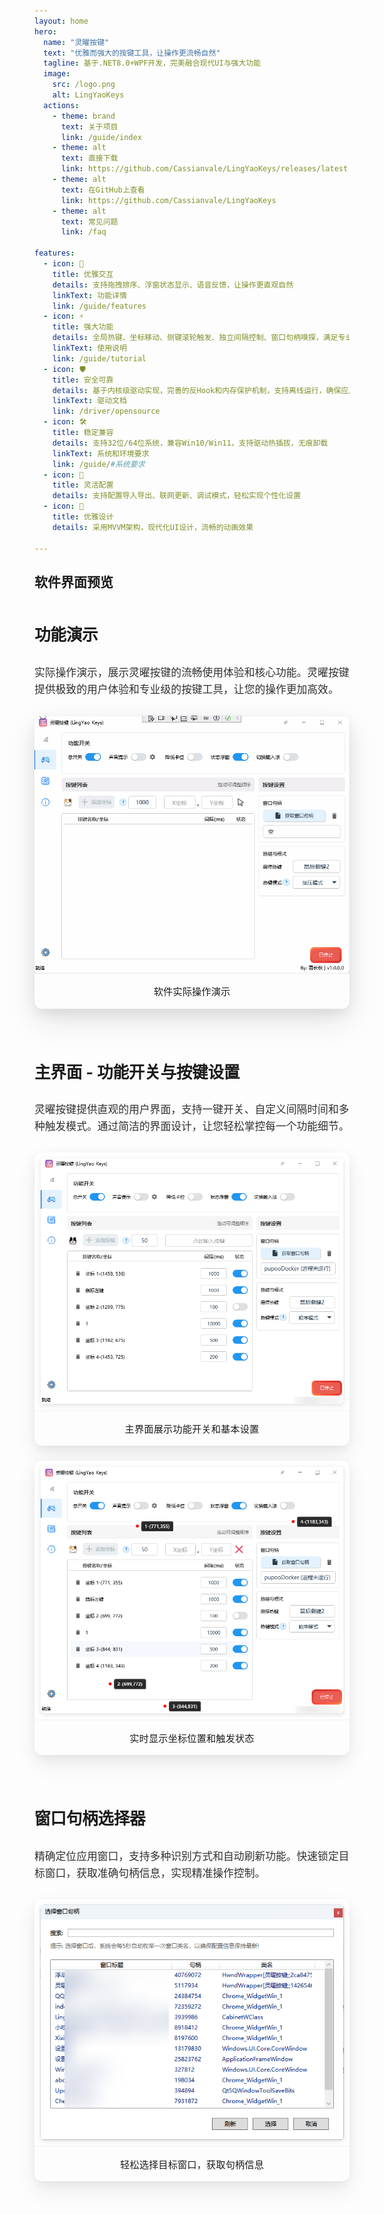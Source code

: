 ```yaml
---
layout: home
hero:
  name: "灵曜按键"
  text: "优雅而强大的按键工具，让操作更流畅自然"
  tagline: 基于.NET8.0+WPF开发，完美融合现代UI与强大功能
  image:
    src: /logo.png
    alt: LingYaoKeys
  actions:
    - theme: brand
      text: 关于项目
      link: /guide/index
    - theme: alt
      text: 直接下载
      link: https://github.com/Cassianvale/LingYaoKeys/releases/latest
    - theme: alt
      text: 在GitHub上查看
      link: https://github.com/Cassianvale/LingYaoKeys
    - theme: alt
      text: 常见问题
      link: /faq

features:
  - icon: 🎯
    title: 优雅交互
    details: 支持拖拽排序、浮窗状态显示、语音反馈，让操作更直观自然
    linkText: 功能详情
    link: /guide/features
  - icon: ⚡
    title: 强大功能
    details: 全局热键、坐标移动、侧键滚轮触发、独立间隔控制、窗口句柄嗅探，满足专业需求
    linkText: 使用说明
    link: /guide/tutorial
  - icon: 🛡
    title: 安全可靠
    details: 基于内核级驱动实现，完善的反Hook和内存保护机制，支持离线运行，确保应用稳定安全，开放驱动文件和接口文档，方便开发者了解实现原理并进行二次开发
    linkText: 驱动文档
    link: /driver/opensource
  - icon: 🛠️
    title: 稳定兼容
    details: 支持32位/64位系统，兼容Win10/Win11，支持驱动热插拔，无痕卸载
    linkText: 系统和环境要求
    link: /guide/#系统要求
  - icon: 🔄
    title: 灵活配置
    details: 支持配置导入导出、联网更新、调试模式，轻松实现个性化设置
  - icon: 🎨
    title: 优雅设计
    details: 采用MVVM架构，现代化UI设计，流畅的动画效果

---
```


<h2 class="main-title">软件界面预览</h2>

<!-- 新增GIF动画展示部分 -->
<div class="preview-section">
  <h3>功能演示</h3>
  <p>实际操作演示，展示灵曜按键的流畅使用体验和核心功能。灵曜按键提供极致的用户体验和专业级的按键工具，让您的操作更加高效。</p>
  <div class="preview-image-wrapper wide gif-container">
    <img src="/images/screenshots.gif" alt="灵曜按键操作演示" class="preview-image gif-image">
    <div class="image-caption">软件实际操作演示</div>
  </div>
</div>

<div class="preview-container">
  <div class="preview-section">
    <h3>主界面 - 功能开关与按键设置</h3>
    <p>灵曜按键提供直观的用户界面，支持一键开关、自定义间隔时间和多种触发模式。通过简洁的界面设计，让您轻松掌控每一个功能细节。</p>
    <div class="preview-images">
      <div class="preview-image-wrapper">
        <img src="/images/main-interface.png" alt="灵曜按键主界面" class="preview-image">
        <div class="image-caption">主界面展示功能开关和基本设置</div>
      </div>
      <div class="preview-image-wrapper">
        <img src="/images/coordinate-interface.png" alt="灵曜按键坐标显示界面" class="preview-image">
        <div class="image-caption">实时显示坐标位置和触发状态</div>
      </div>
    </div>
  </div>
  
  <div class="preview-section">
    <h3>窗口句柄选择器</h3>
    <p>精确定位应用窗口，支持多种识别方式和自动刷新功能。快速锁定目标窗口，获取准确句柄信息，实现精准操作控制。</p>
    <div class="preview-image-wrapper wide">
      <img src="/images/window-selector.png" alt="窗口句柄选择器" class="preview-image">
      <div class="image-caption">轻松选择目标窗口，获取句柄信息</div>
    </div>
  </div>
</div>

<style>
.preview-container {
  margin: 2rem 0;
}

.preview-section {
  margin-bottom: 3rem;
}

.preview-section h3 {
  margin-bottom: 0.75rem;
  font-size: 1.6rem;
  font-weight: 600;
  color: var(--vp-c-brand-1);
  letter-spacing: -0.01em;
  line-height: 1.4;
  transition: color 0.2s ease;
  position: relative;
  display: inline-block;
}

.preview-section h3::after {
  content: '';
  position: absolute;
  bottom: -4px;
  left: 0;
  width: 2rem;
  height: 2px;
  background: var(--vp-c-brand-2);
  border-radius: 2px;
  transition: width 0.3s ease;
}

.preview-section:hover h3::after {
  width: 100%;
}

.preview-section p {
  margin-bottom: 1.75rem;
  font-size: 1.05rem;
  line-height: 1.6;
  color: var(--vp-c-text-2);
  max-width: 42rem;
  margin-left: auto;
  margin-right: auto;
  opacity: 0.9;
  transition: opacity 0.2s ease;
}

.preview-section:hover p {
  opacity: 1;
  color: var(--vp-c-text-1);
}

.preview-images {
  display: flex;
  flex-wrap: wrap;
  gap: 1.5rem;
  justify-content: center;
}

.preview-image-wrapper {
  flex: 1;
  min-width: 300px;
  max-width: 100%;
  border-radius: 12px;
  overflow: hidden;
  
  box-shadow: 
    0 5px 15px rgba(0, 0, 0, 0.05),
    0 15px 35px rgba(0, 0, 0, 0.07);
  
  background: linear-gradient(
    to bottom,
    var(--vp-c-bg-soft),
    var(--vp-c-bg)
  );
  
  border: 1px solid var(--vp-c-divider-light);
  
  transition: 
    transform 0.3s cubic-bezier(0.34, 1.56, 0.64, 1),
    box-shadow 0.3s ease, 
    border-color 0.3s ease;
  
  display: flex;
  flex-direction: column;
  position: relative;
}

.preview-image-wrapper:hover {
  transform: translateY(-6px) scale(1.01);
  box-shadow: 
    0 10px 25px rgba(0, 0, 0, 0.07),
    0 20px 45px rgba(0, 0, 0, 0.09);
  border-color: var(--vp-c-brand-soft);
  
  background: linear-gradient(
    to bottom,
    var(--vp-c-bg-soft),
    var(--vp-c-bg-soft) 60%,
    var(--vp-c-bg)
  );
}

.preview-image-wrapper.wide {
  flex-basis: 100%;
  max-width: 800px;
  margin: 0 auto;
}

.preview-image {
  width: 100%;
  height: auto;
  display: block;
  border-radius: 12px 12px 0 0;
  object-fit: cover;
  
  box-shadow: 0 1px 3px rgba(0, 0, 0, 0.05);
}

.image-caption {
  padding: 1.1rem 1.25rem;
  font-size: 0.95rem;
  font-weight: 500;
  color: var(--vp-c-text-2);
  text-align: center;
  border-top: 1px solid var(--vp-c-divider-light);
  background: var(--vp-c-bg-soft);
  margin-top: auto;
  transition: color 0.2s ease, background-color 0.2s ease;
  letter-spacing: 0.01em;
}

.preview-image-wrapper:hover .image-caption {
  color: var(--vp-c-text-1);
  background: linear-gradient(
    to right,
    var(--vp-c-bg-soft),
    var(--vp-c-bg-mute),
    var(--vp-c-bg-soft)
  );
}

.gif-container {
  max-width: 800px;
  margin: 0 auto;
  overflow: hidden;
  
  box-shadow: 
    0 8px 20px rgba(0, 0, 0, 0.07),
    0 20px 50px rgba(0, 0, 0, 0.1);
}

.gif-image {
  width: 100%;
  height: 100%;
  object-fit: contain;
  
  border: 1px solid var(--vp-c-divider-light);
  border-radius: 12px 12px 0 0;
  
  backface-visibility: hidden;
}

.dark .preview-image-wrapper {
  box-shadow: 
    0 5px 15px rgba(0, 0, 0, 0.2),
    0 15px 35px rgba(0, 0, 0, 0.25);
  border-color: var(--vp-c-divider-dark);
}

.dark .preview-image-wrapper:hover {
  box-shadow: 
    0 10px 25px rgba(0, 0, 0, 0.25),
    0 20px 45px rgba(0, 0, 0, 0.3);
}

.dark .preview-section h3 {
  text-shadow: 0 1px 2px rgba(0, 0, 0, 0.2);
}

.dark .preview-section p {
  text-shadow: 0 1px 1px rgba(0, 0, 0, 0.1);
}

.dark .image-caption {
  border-top-color: var(--vp-c-divider-dark);
}

@media (max-width: 767px) {
  .preview-image-wrapper {
    min-width: 100%;
  }
  
  .preview-images {
    flex-direction: column;
  }
  
  .preview-image-wrapper.wide {
    max-width: 100%;
  }
  
  .preview-section h3 {
    font-size: 1.4rem;
  }
  
  .preview-section p {
    font-size: 1rem;
    margin-bottom: 1.5rem;
  }
  
  .image-caption {
    padding: 0.9rem 1rem;
    font-size: 0.9rem;
  }
}
</style>